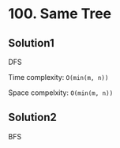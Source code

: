 # 100. Same Tree

## Solution1

DFS

Time complexity: `O(min(m, n))`

Space compelxity: `O(min(m, n))`

## Solution2

BFS
